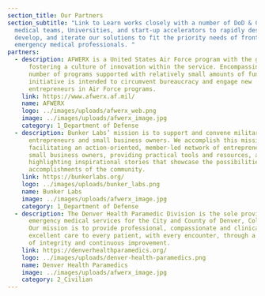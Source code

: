 ```yaml
---
section_title: Our Partners
section_subtitle: "Link to Learn works closely with a number of DoD & Civilian
  medical teams, Universities, and start-up accelerators to rapidly design,
  develop, and iterate our solutions to fit the priority needs of front-line
  emergency medical professionals. "
partners:
  - description: AFWERX is a United States Air Force program with the goal of
      fostering a culture of innovation within the service. Encompassing a
      number of programs supported with relatively small amounts of funding, the
      initiative is intended to circumvent bureaucracy and engage new
      entrepreneurs in Air Force programs.
    link: https://www.afwerx.af.mil/
    name: AFWERX
    logo: ../images/uploads/afwerx_web.png
    image: ../images/uploads/afwerx_image.jpg
    category: 1_Department of Defense
  - description: Bunker Labs’ mission is to support and convene military-connected
      entrepreneurs and small business owners. We accomplish this mission by
      facilitating an action-oriented, member-led network of entrepreneurs and
      small business owners, providing practical tools and resources, and
      highlighting inspirational stories that showcase the possibilities and
      accomplishments of the community.
    link: https://bunkerlabs.org/
    logo: ../images/uploads/bunker_labs.png
    name: Bunker Labs
    image: ../images/uploads/afwerx_image.jpg
    category: 1_Department of Defense
  - description: The Denver Health Paramedic Division is the sole provider of
      emergency medical services for the City and County of Denver, Colorado.
      Our mission is to provide professional, compassionate and clinically
      excellent care to every patient, with every encounter, through a culture
      of integrity and continuous improvement.
    link: https://denverhealthparamedics.org/
    logo: ../images/uploads/denver-health-paramedics.png
    name: Denver Health Paramedics
    image: ../images/uploads/afwerx_image.jpg
    category: 2_Civilian
---
```

